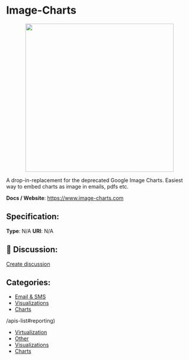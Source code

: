 # Image-Charts
<p align="center">
    <img width="400" src="https://raw.githubusercontent.com/apis-list/apis-list/main/apis/image-charts/logo_256x256.png" />
</p>

A drop-in-replacement for the deprecated Google Image Charts. Easiest way to embed charts as image in emails, pdfs etc.

**Docs / Website**: https://www.image-charts.com

## Specification:
**Type**:  N/A 
**URI**:  N/A 

## 💬 Discussion:
[Create discussion](https://github.com/apis-list/apis-list/discussions/new)

## Categories:
- [Email & SMS](https://github.com/apis-list/apis-list#email-and-sms)
- [Visualizations](https://github.com/apis-list/apis-list#visualizations)
- [Charts](https://github.com/apis-list/apis-list#charts)



/apis-list#reporting)
- [Virtualization](https://github.com/apis-list/apis-list#virtualization)
- [Other](https://github.com/apis-list/apis-list#other)
- [Visualizations](https://github.com/apis-list/apis-list#visualizations)
- [Charts](https://github.com/apis-list/apis-list#charts)



